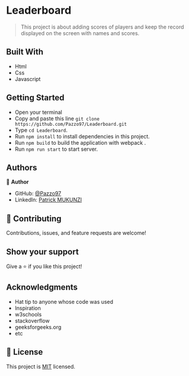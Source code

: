 # Leaderboard

> This project is about adding scores of players and keep the record displayed on the screen with names and scores.

## Built With

- Html 
- Css
- Javascript

## Getting Started

- Open your terminal 
- Copy and paste this line `git clone https://github.com/Pazzo97/Leaderboard.git`
- Type `cd Leaderboard`.
- Run `npm install` to install dependencies in this project.
- Run `npm build` to build the application with webpack .
- Run `npm run start` to start server.


## Authors

👤 **Author**

- GitHub: [@Pazzo97](https://github.com/Pazzo97)
- LinkedIn: [Patrick MUKUNZI](https://www.linkedin.com/in/patrick-mukunzi-8389861a9/)

## 🤝 Contributing

Contributions, issues, and feature requests are welcome!

## Show your support

Give a ⭐️ if you like this project!

## Acknowledgments

- Hat tip to anyone whose code was used
- Inspiration
- w3schools
- stackoverflow
- geeksforgeeks.org
- etc

## 📝 License

This project is [MIT](/LICENSE) licensed.